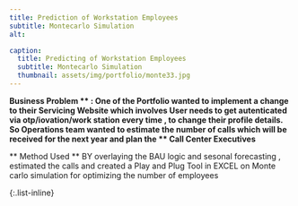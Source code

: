 ```yaml
---
title: Prediction of Workstation Employees
subtitle: Montecarlo Simulation
alt: 

caption:
  title: Predicting of Workstation Employees
  subtitle: Montecarlo Simulation
  thumbnail: assets/img/portfolio/monte33.jpg
---
```

 **Business Problem ** :  One of the Portfolio wanted to implement a change to their Servicing Website which involves  User needs to get autenticated via otp/iovation/work station every time ,  to change their profile details. So Operations team wanted to estimate the number of calls which will be received for the next year and plan the ** Call Center Executives**

 ** Method Used ** BY overlaying the BAU logic and  sesonal forecasting , estimated the calls and created a Play and Plug Tool in EXCEL on Monte carlo simulation for optimizing the number of employees

{:.list-inline}


